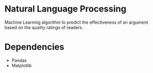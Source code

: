 # Natural Language Processing

Machine Learning algorithm to predict the effectiveness of an argument based on the quality ratings of readers.

# Dependencies
- Pandas
- Matplotlib